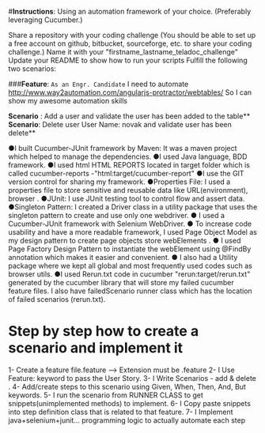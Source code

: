#**Instructions**:
Using an automation framework of your choice. (Preferably leveraging Cucumber.)

Share a repository with your coding challenge (You should be able to set up a free account on github, bitbucket, sourceforge, etc. to share your coding challenge.)
Name it with your "firstname_lastname_teladoc_challenge"
Update your README to show how to run your scripts
Fulfill the following two scenarios:

###**Feature**:
`As an Engr. Candidate`
I need to automate http://www.way2automation.com/angularjs-protractor/webtables/
So I can show my awesome automation skills

**Scenario** : Add a user and validate the user has been added to the table**
**Scenario**: Delete user User Name: novak and validate user has been delete**


●I built Cucumber-JUnit framework by Maven: It was a maven project which helped to manage the dependencies.
●I used Java language, BDD framework.
●I used html HTML REPORTS located in target folder which is called
cucumber-reports -"html:target/cucumber-report"
●I use the GIT version control for sharing my framework.
●Properties File: I used a properties file to store sensitive and reusable data like
URL(environment), browser .
●JUnit: I use JUnit testing tool to control flow and assert data.
●Singleton Pattern: I created a Driver class in a utility package that uses the
singleton pattern to create and use only one webdriver.
● I used a Cucumber-JUnit framework with Selenium WebDriver.
● To increase code usability and have a more readable framework, I used Page
Object Model as my design pattern to create page objects store webElements .
● I used Page Factory Design Pattern to instantiate the webElement using
@FindBy annotation which makes it easier and convenient.
● I also had a Utility package where we kept all global and most frequently used
codes such as browser utils.
●I used Rerun.txt code in cucumber "rerun:target/rerun.txt" generated by the
cucumber library that will store my failed cucumber feature files. I also have
failedScenario runner class which has the location of failed scenarios (rerun.txt).

# Step by step how to create a scenario and implement it

1- Create a feature file.feature --> Extension must be .feature
2- I Use Feature: keyword to pass the User Story.
3- I Write Scenarios - add & delete .
4- Add/create steps to this scenario using Given, When, Then, And, But keywords.
5- I run the scenario from RUNNER CLASS to get snippets(unimplemented methods) to implement.
6- I Copy paste snippets into step definition class that is related to that feature.
7- I Implement java+selenium+junit... programming logic to actually automate each step
